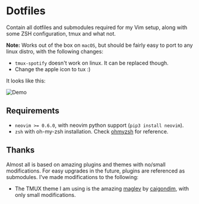 # Dotfiles

Contain all dotfiles and submodules required for my Vim setup, along with some ZSH configuration,
tmux and what not.

**Note:** Works out of the box on `macOS`, but should be fairly easy to port to any linux distro,
with the following changes:
* `tmux-spotify` doesn't work on linux. It can be replaced though. 
* Change the apple icon to tux :)

It looks like this:

![Demo](demo.gif)

## Requirements

* `neovim >= 0.6.0`, with neovim python support (`pip3 install neovim`).
* `zsh` with oh-my-zsh installation. Check [ohmyzsh](https://github.com/ohmyzsh/ohmyzsh) for reference. 


## Thanks

Almost all is based on amazing plugins and themes with no/small modifications. For easy upgrades in
the future, plugins are referenced as submodules. I've made modifications to the following:

* The TMUX theme I am using is the amazing [maglev](https://github.com/caiogondim/maglev) by [caigondim](https://github.com/caiogondim), with only small modifications.

